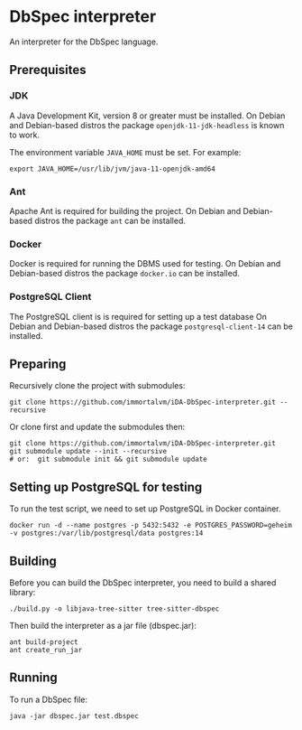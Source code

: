 # DbSpec interpreter

An interpreter for the DbSpec language.

## Prerequisites

### JDK

A Java Development Kit, version 8 or greater must be installed.
On Debian and Debian-based distros the package ```openjdk-11-jdk-headless``` is known to work.

The environment variable ```JAVA_HOME``` must be set.
For example:

```shell
export JAVA_HOME=/usr/lib/jvm/java-11-openjdk-amd64
```

### Ant

Apache Ant is required for building the project.
On Debian and Debian-based distros the package ```ant``` can be installed.

### Docker

Docker is required for running the DBMS used for testing.
On Debian and Debian-based distros the package ```docker.io``` can be installed.

### PostgreSQL Client

The PostgreSQL client is is required for setting up a test database
On Debian and Debian-based distros the package ```postgresql-client-14``` can be installed.

## Preparing

Recursively clone the project with submodules:

```shell
git clone https://github.com/immortalvm/iDA-DbSpec-interpreter.git --recursive
```

Or clone first and update the submodules then:

```shell   
git clone https://github.com/immortalvm/iDA-DbSpec-interpreter.git
git submodule update --init --recursive  
# or:  git submodule init && git submodule update
```

## Setting up PostgreSQL for testing

To run the test script, we need to set up PostgreSQL in Docker container.
```shell
docker run -d --name postgres -p 5432:5432 -e POSTGRES_PASSWORD=geheim -v postgres:/var/lib/postgresql/data postgres:14
```

## Building

Before you can build the DbSpec interpreter, you need to build a shared library:

```shell
./build.py -o libjava-tree-sitter tree-sitter-dbspec
```

Then build the interpreter as a jar file (dbspec.jar):

```shell
ant build-project
ant create_run_jar
```

## Running

To run a DbSpec file:

```shell
java -jar dbspec.jar test.dbspec
```
